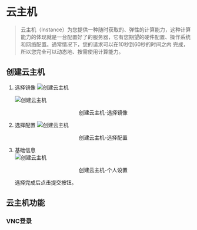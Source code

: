 # 云主机


>云主机（Instance）为您提供一种随时获取的、弹性的计算能力，这种计算能力的体现就是一台配置好了的服务器，它有您期望的硬件配置、操作系统和网络配置。通常情况下，您的请求可以在10秒到60秒的时间之内 完成，所以您完全可以动态地、按需使用计算能力。


## 创建云主机


1. 选择镜像
    ![创建云主机](http://h.hiphotos.baidu.com/shitu/pic/item/11385343fbf2b2119c96ffe2cc8065380dd78ee5.jpg)

    ![创建云主机](http://e.hiphotos.baidu.com/shitu/pic/item/b3b7d0a20cf431add77826954d36acaf2fdd98f7.jpg)
    <center>创建云主机-选择镜像</center>

2. 选择配置
    ![创建云主机](http://img.hb.aicdn.com/57c7edf1d8f852ef2c438dd51dc92214c5622171bfe8-2Bpn08)
    <center>创建云主机-选择配置</center>

3. 基础信息  
    ![创建云主机](http://img.hb.aicdn.com/c6de1db2effd3db4aa8e9cb2cb53feef5bccf6ebf0dd-esErUw_fw658)
    <center>创建云主机-个人设置</center>

    选择完成后点击提交按钮。

## 云主机功能

### VNC登录